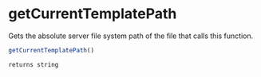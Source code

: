 # getCurrentTemplatePath

Gets the absolute server file system path of the file that calls this function.

```javascript
getCurrentTemplatePath()
```

```javascript
returns string
```
